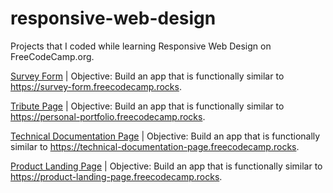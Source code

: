 # responsive-web-design
Projects that I coded while learning Responsive Web Design on FreeCodeCamp.org.

<a href="https://laurnen.github.io/responsive-web-design/survey-form/index.html">Survey Form</a> | Objective: Build an app that is functionally similar to <a href="https://survey-form.freecodecamp.rocks">https://survey-form.freecodecamp.rocks</a>.

<a href="https://laurnen.github.io/responsive-web-design/tribute-page/index.html">Tribute Page</a> | Objective: Build an app that is functionally similar to <a href="https://personal-portfolio.freecodecamp.rocks">https://personal-portfolio.freecodecamp.rocks</a>.

<a href="https://laurnen.github.io/responsive-web-design/technical-documentation-page/index.html">Technical Documentation Page</a> | Objective: Build an app that is functionally similar to <a href="https://technical-documentation-page.freecodecamp.rocks">https://technical-documentation-page.freecodecamp.rocks</a>.

<a href="https://laurnen.github.io/responsive-web-design/product-landing-page/index.html">Product Landing Page</a> | Objective: Build an app that is functionally similar to <a href="https://product-landing-page.freecodecamp.rocks">https://product-landing-page.freecodecamp.rocks</a>. 
